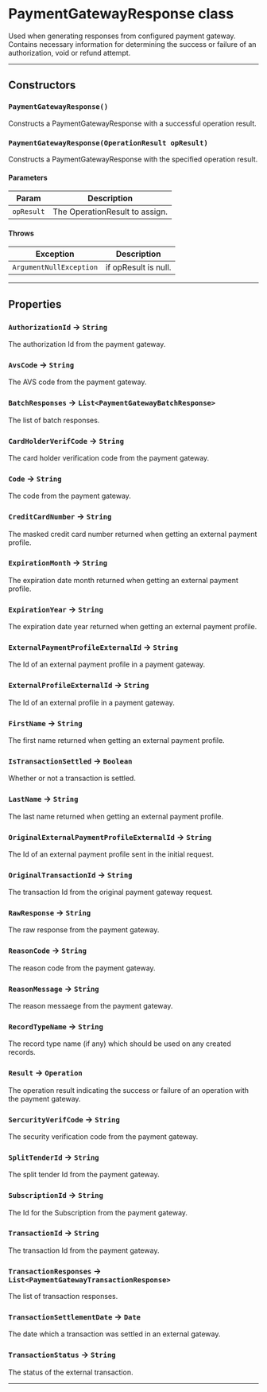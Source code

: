 # PaymentGatewayResponse class

Used when generating responses from configured payment gateway. Contains necessary information for determining the success or failure of an authorization, void or refund attempt.

---
## Constructors
### `PaymentGatewayResponse()`

Constructs a PaymentGatewayResponse with a successful operation result.
### `PaymentGatewayResponse(OperationResult opResult)`

Constructs a PaymentGatewayResponse with the specified operation result.
#### Parameters
|Param|Description|
|-----|-----------|
|`opResult` |  The OperationResult to assign. |

#### Throws
|Exception|Description|
|---------|-----------|
|`ArgumentNullException` |  if opResult is null. |

---
## Properties

### `AuthorizationId` → `String`

The authorization Id from the payment gateway.

### `AvsCode` → `String`

The AVS code from the payment gateway.

### `BatchResponses` → `List<PaymentGatewayBatchResponse>`

The list of batch responses.

### `CardHolderVerifCode` → `String`

The card holder verification code from the payment gateway.

### `Code` → `String`

The code from the payment gateway.

### `CreditCardNumber` → `String`

The masked credit card number returned when getting an external payment profile.

### `ExpirationMonth` → `String`

The expiration date month returned when getting an external payment profile.

### `ExpirationYear` → `String`

The expiration date year returned when getting an external payment profile.

### `ExternalPaymentProfileExternalId` → `String`

The Id of an external payment profile in a payment gateway.

### `ExternalProfileExternalId` → `String`

The Id of an external profile in a payment gateway.

### `FirstName` → `String`

The first name returned when getting an external payment profile.

### `IsTransactionSettled` → `Boolean`

Whether or not a transaction is settled.

### `LastName` → `String`

The last name returned when getting an external payment profile.

### `OriginalExternalPaymentProfileExternalId` → `String`

The Id of an external payment profile sent in the initial request.

### `OriginalTransactionId` → `String`

The transaction Id from the original payment gateway request.

### `RawResponse` → `String`

The raw response from the payment gateway.

### `ReasonCode` → `String`

The reason code from the payment gateway.

### `ReasonMessage` → `String`

The reason messaege from the payment gateway.

### `RecordTypeName` → `String`

The record type name (if any) which should be used on any created records.

### `Result` → `Operation`

The operation result indicating the success or failure of an operation with the payment gateway.

### `SercurityVerifCode` → `String`

The security verification code from the payment gateway.

### `SplitTenderId` → `String`

The split tender Id from the payment gateway.

### `SubscriptionId` → `String`

The Id for the Subscription from the payment gateway.

### `TransactionId` → `String`

The transaction Id from the payment gateway.

### `TransactionResponses` → `List<PaymentGatewayTransactionResponse>`

The list of transaction responses.

### `TransactionSettlementDate` → `Date`

The date which a transaction was settled in an external gateway.

### `TransactionStatus` → `String`

The status of the external transaction.

---
